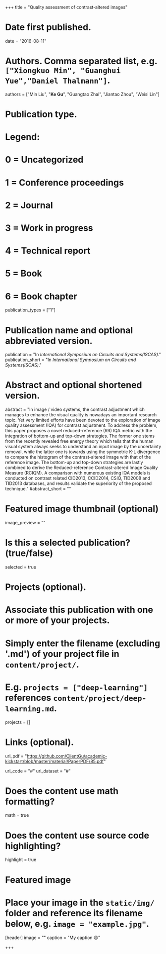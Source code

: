 +++
title = "Quality assessment of contrast-altered images"

# Date first published.
date = "2016-08-11"

# Authors. Comma separated list, e.g. `["Xiongkuo Min", "Guanghui Yue","Daniel Thalmann"]`.
authors = ["Min Liu", "**Ke Gu**", "Guangtao Zhai", "Jiantao Zhou", "Weisi Lin"]
# Publication type.
# Legend:
# 0 = Uncategorized
# 1 = Conference proceedings
# 2 = Journal
# 3 = Work in progress
# 4 = Technical report
# 5 = Book
# 6 = Book chapter
publication_types = ["1"]

# Publication name and optional abbreviated version.
publication = "In *International Symposium on Circuits and Systems(ISCAS)*."
publication_short = "In *International Symposium on Circuits and Systems(ISCAS)*."

# Abstract and optional shortened version.
abstract = "In image / video systems, the contrast adjustment which manages to enhance the visual quality is nowadays an important research topic. Yet very limited efforts have been devoted to the exploration of image quality assessment (IQA) for contrast adjustment. To address the problem, this paper proposes a novel reduced-reference (RR) IQA metric with the integration of bottom-up and top-down strategies. The former one stems from the recently revealed free energy theory which tells that the human visual system always seeks to understand an input image by the uncertainty removal, while the latter one is towards using the symmetric K-L divergence to compare the histogram of the contrast-altered image with that of the reference image. The bottom-up and top-down strategies are lastly combined to derive the Reduced-reference Contrast-altered Image Quality Measure (RCIQM). A comparison with numerous existing IQA models is conducted on contrast related CID2013, CCID2014, CSIQ, TID2008 and TID2013 databases, and results validate the superiority of the proposed technique."
#abstract_short = ""

# Featured image thumbnail (optional)
image_preview = ""

# Is this a selected publication? (true/false)
selected = true

# Projects (optional).
#   Associate this publication with one or more of your projects.
#   Simply enter the filename (excluding '.md') of your project file in `content/project/`.
#   E.g. `projects = ["deep-learning"]` references `content/project/deep-learning.md`.
projects = []

# Links (optional).
url_pdf = "https://github.com/ClientGu/academic-kickstart/blob/master/material/PaperPDF/85.pdf"

url_code = "#"
url_dataset = "#"


# Does the content use math formatting?
math = true

# Does the content use source code highlighting?
highlight = true

# Featured image
# Place your image in the `static/img/` folder and reference its filename below, e.g. `image = "example.jpg"`.
[header]
image = ""
caption = "My caption 😄"

+++
